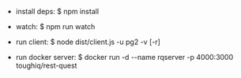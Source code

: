 * install deps:
$ npm install

* watch:
$ npm run watch

* run client:
$ node dist/client.js -u pg2 -v [-r]

* run docker server:
$ docker run -d --name rqserver -p 4000:3000 toughiq/rest-quest
